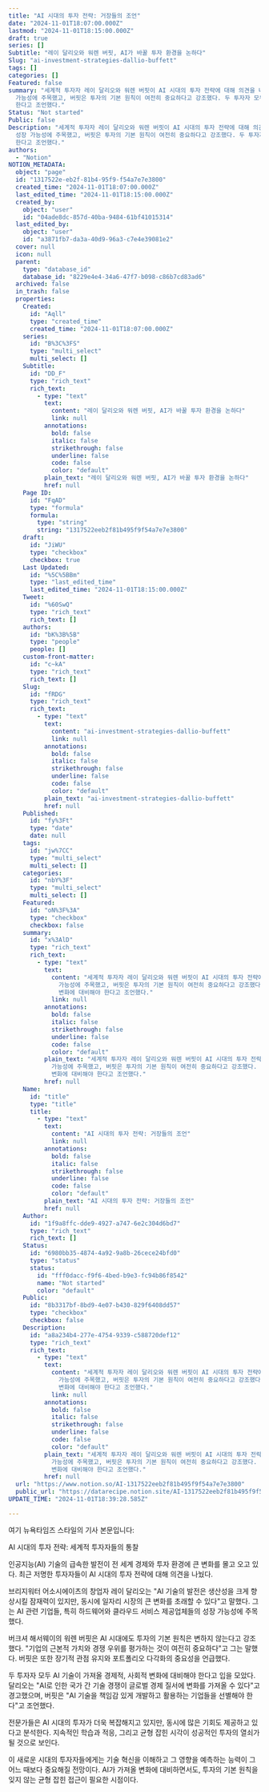 ```yaml
---
title: "AI 시대의 투자 전략: 거장들의 조언"
date: "2024-11-01T18:07:00.000Z"
lastmod: "2024-11-01T18:15:00.000Z"
draft: true
series: []
Subtitle: "레이 달리오와 워렌 버핏, AI가 바꿀 투자 환경을 논하다"
Slug: "ai-investment-strategies-dallio-buffett"
tags: []
categories: []
Featured: false
summary: "세계적 투자자 레이 달리오와 워렌 버핏이 AI 시대의 투자 전략에 대해 의견을 나눴다. 달리오는 AI 관련 기업들의 성장
  가능성에 주목했고, 버핏은 투자의 기본 원칙이 여전히 중요하다고 강조했다. 두 투자자 모두 AI로 인한 경제적, 사회적 변화에 대비해야
  한다고 조언했다."
Status: "Not started"
Public: false
Description: "세계적 투자자 레이 달리오와 워렌 버핏이 AI 시대의 투자 전략에 대해 의견을 나눴다. 달리오는 AI 관련 기업들의
  성장 가능성에 주목했고, 버핏은 투자의 기본 원칙이 여전히 중요하다고 강조했다. 두 투자자 모두 AI로 인한 경제적, 사회적 변화에 대비해야
  한다고 조언했다."
authors:
  - "Notion"
NOTION_METADATA:
  object: "page"
  id: "1317522e-eb2f-81b4-95f9-f54a7e7e3800"
  created_time: "2024-11-01T18:07:00.000Z"
  last_edited_time: "2024-11-01T18:15:00.000Z"
  created_by:
    object: "user"
    id: "04ade8dc-857d-40ba-9484-61bf41015314"
  last_edited_by:
    object: "user"
    id: "a3871fb7-da3a-40d9-96a3-c7e4e39081e2"
  cover: null
  icon: null
  parent:
    type: "database_id"
    database_id: "8229e4e4-34a6-47f7-b098-c86b7cd83ad6"
  archived: false
  in_trash: false
  properties:
    Created:
      id: "Aqll"
      type: "created_time"
      created_time: "2024-11-01T18:07:00.000Z"
    series:
      id: "B%3C%3FS"
      type: "multi_select"
      multi_select: []
    Subtitle:
      id: "DD_F"
      type: "rich_text"
      rich_text:
        - type: "text"
          text:
            content: "레이 달리오와 워렌 버핏, AI가 바꿀 투자 환경을 논하다"
            link: null
          annotations:
            bold: false
            italic: false
            strikethrough: false
            underline: false
            code: false
            color: "default"
          plain_text: "레이 달리오와 워렌 버핏, AI가 바꿀 투자 환경을 논하다"
          href: null
    Page ID:
      id: "FqAD"
      type: "formula"
      formula:
        type: "string"
        string: "1317522eeb2f81b495f9f54a7e7e3800"
    draft:
      id: "JiWU"
      type: "checkbox"
      checkbox: true
    Last Updated:
      id: "%5C%5BBm"
      type: "last_edited_time"
      last_edited_time: "2024-11-01T18:15:00.000Z"
    Tweet:
      id: "%60SwQ"
      type: "rich_text"
      rich_text: []
    authors:
      id: "bK%3B%5B"
      type: "people"
      people: []
    custom-front-matter:
      id: "c~kA"
      type: "rich_text"
      rich_text: []
    Slug:
      id: "fRDG"
      type: "rich_text"
      rich_text:
        - type: "text"
          text:
            content: "ai-investment-strategies-dallio-buffett"
            link: null
          annotations:
            bold: false
            italic: false
            strikethrough: false
            underline: false
            code: false
            color: "default"
          plain_text: "ai-investment-strategies-dallio-buffett"
          href: null
    Published:
      id: "fy%3Ft"
      type: "date"
      date: null
    tags:
      id: "jw%7CC"
      type: "multi_select"
      multi_select: []
    categories:
      id: "nbY%3F"
      type: "multi_select"
      multi_select: []
    Featured:
      id: "oN%3F%3A"
      type: "checkbox"
      checkbox: false
    summary:
      id: "x%3AlD"
      type: "rich_text"
      rich_text:
        - type: "text"
          text:
            content: "세계적 투자자 레이 달리오와 워렌 버핏이 AI 시대의 투자 전략에 대해 의견을 나눴다. 달리오는 AI 관련 기업들의 성장
              가능성에 주목했고, 버핏은 투자의 기본 원칙이 여전히 중요하다고 강조했다. 두 투자자 모두 AI로 인한 경제적, 사회적
              변화에 대비해야 한다고 조언했다."
            link: null
          annotations:
            bold: false
            italic: false
            strikethrough: false
            underline: false
            code: false
            color: "default"
          plain_text: "세계적 투자자 레이 달리오와 워렌 버핏이 AI 시대의 투자 전략에 대해 의견을 나눴다. 달리오는 AI 관련 기업들의 성장
            가능성에 주목했고, 버핏은 투자의 기본 원칙이 여전히 중요하다고 강조했다. 두 투자자 모두 AI로 인한 경제적, 사회적
            변화에 대비해야 한다고 조언했다."
          href: null
    Name:
      id: "title"
      type: "title"
      title:
        - type: "text"
          text:
            content: "AI 시대의 투자 전략: 거장들의 조언"
            link: null
          annotations:
            bold: false
            italic: false
            strikethrough: false
            underline: false
            code: false
            color: "default"
          plain_text: "AI 시대의 투자 전략: 거장들의 조언"
          href: null
    Author:
      id: "1f9a8ffc-dde9-4927-a747-6e2c304d6bd7"
      type: "rich_text"
      rich_text: []
    Status:
      id: "6980bb35-4874-4a92-9a8b-26cece24bfd0"
      type: "status"
      status:
        id: "fff0dacc-f9f6-4bed-b9e3-fc94b86f8542"
        name: "Not started"
        color: "default"
    Public:
      id: "8b3317bf-8bd9-4e07-b430-829f6408dd57"
      type: "checkbox"
      checkbox: false
    Description:
      id: "a8a234b4-277e-4754-9339-c588720def12"
      type: "rich_text"
      rich_text:
        - type: "text"
          text:
            content: "세계적 투자자 레이 달리오와 워렌 버핏이 AI 시대의 투자 전략에 대해 의견을 나눴다. 달리오는 AI 관련 기업들의 성장
              가능성에 주목했고, 버핏은 투자의 기본 원칙이 여전히 중요하다고 강조했다. 두 투자자 모두 AI로 인한 경제적, 사회적
              변화에 대비해야 한다고 조언했다."
            link: null
          annotations:
            bold: false
            italic: false
            strikethrough: false
            underline: false
            code: false
            color: "default"
          plain_text: "세계적 투자자 레이 달리오와 워렌 버핏이 AI 시대의 투자 전략에 대해 의견을 나눴다. 달리오는 AI 관련 기업들의 성장
            가능성에 주목했고, 버핏은 투자의 기본 원칙이 여전히 중요하다고 강조했다. 두 투자자 모두 AI로 인한 경제적, 사회적
            변화에 대비해야 한다고 조언했다."
          href: null
  url: "https://www.notion.so/AI-1317522eeb2f81b495f9f54a7e7e3800"
  public_url: "https://datarecipe.notion.site/AI-1317522eeb2f81b495f9f54a7e7e3800"
UPDATE_TIME: "2024-11-01T18:39:28.585Z"

---
```



여기 뉴욕타임즈 스타일의 기사 본문입니다:

AI 시대의 투자 전략: 세계적 투자자들의 통찰

인공지능(AI) 기술의 급속한 발전이 전 세계 경제와 투자 환경에 큰 변화를 몰고 오고 있다. 최근 저명한 투자자들이 AI 시대의 투자 전략에 대해 의견을 나눴다.

브리지워터 어소시에이츠의 창업자 레이 달리오는 "AI 기술의 발전은 생산성을 크게 향상시킬 잠재력이 있지만, 동시에 일자리 시장의 큰 변화를 초래할 수 있다"고 말했다. 그는 AI 관련 기업들, 특히 하드웨어와 클라우드 서비스 제공업체들의 성장 가능성에 주목했다.

버크셔 해서웨이의 워렌 버핏은 AI 시대에도 투자의 기본 원칙은 변하지 않는다고 강조했다. "기업의 근본적 가치와 경쟁 우위를 평가하는 것이 여전히 중요하다"고 그는 말했다. 버핏은 또한 장기적 관점 유지와 포트폴리오 다각화의 중요성을 언급했다.

두 투자자 모두 AI 기술이 가져올 경제적, 사회적 변화에 대비해야 한다고 입을 모았다. 달리오는 "AI로 인한 국가 간 기술 경쟁이 글로벌 경제 질서에 변화를 가져올 수 있다"고 경고했으며, 버핏은 "AI 기술을 책임감 있게 개발하고 활용하는 기업들을 선별해야 한다"고 조언했다.

전문가들은 AI 시대의 투자가 더욱 복잡해지고 있지만, 동시에 많은 기회도 제공하고 있다고 분석한다. 지속적인 학습과 적응, 그리고 균형 잡힌 시각이 성공적인 투자의 열쇠가 될 것으로 보인다.

이 새로운 시대의 투자자들에게는 기술 혁신을 이해하고 그 영향을 예측하는 능력이 그 어느 때보다 중요해질 전망이다. AI가 가져올 변화에 대비하면서도, 투자의 기본 원칙을 잊지 않는 균형 잡힌 접근이 필요한 시점이다.

